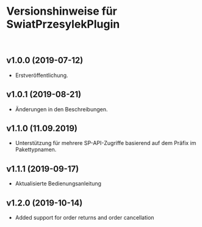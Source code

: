 # Versionshinweise für SwiatPrzesylekPlugin
 
## v1.0.0 (2019-07-12)

- Erstveröffentlichung.

## v1.0.1 (2019-08-21)

- Änderungen in den Beschreibungen.

## v1.1.0 (11.09.2019)

- Unterstützung für mehrere SP-API-Zugriffe basierend auf dem Präfix im Pakettypnamen.

## v1.1.1 (2019-09-17)

- Aktualisierte Bedienungsanleitung

## v1.2.0 (2019-10-14)

- Added support for order returns and order cancellation
